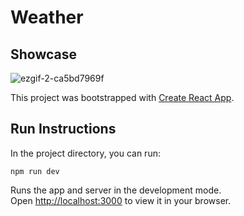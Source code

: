 # Weather

## Showcase

![ezgif-2-ca5bd7969f](https://github.com/justinfyh/weather-app/assets/100667353/1daa15d1-0055-4b6b-a8a6-b72f81c9732a)

This project was bootstrapped with [Create React App](https://github.com/facebook/create-react-app).

## Run Instructions

In the project directory, you can run:

`npm run dev`

Runs the app and server in the development mode.\
Open [http://localhost:3000](http://localhost:3000) to view it in your browser.



